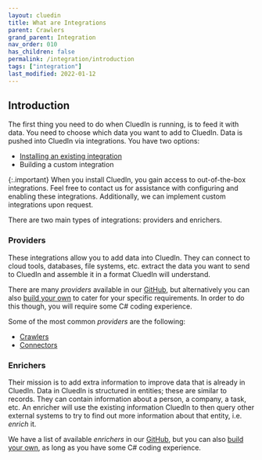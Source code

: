 ```yaml
---
layout: cluedin
title: What are Integrations
parent: Crawlers
grand_parent: Integration
nav_order: 010
has_children: false
permalink: /integration/introduction
tags: ["integration"]
last_modified: 2022-01-12
---
```


## Introduction

The first thing you need to do when CluedIn is running, is to feed it with data. You need to choose which data you want to add to CluedIn. Data is pushed into CluedIn via integrations. You have two options:

- [Installing an existing integration](./install-integrations)
- Building a custom integration

{:.important}
When you install CluedIn, you gain access to out-of-the-box integrations. Feel free to contact us for assistance with configuring and enabling these integrations. Additionally, we can implement custom integrations upon request.

There are two main types of integrations: providers and enrichers.

### Providers

These integrations allow you to add data into CluedIn. They can connect to cloud tools, databases, file systems, etc. extract the data you want to send to CluedIn and assemble it in a format CluedIn will understand.

There are many *providers* available in our [GitHub](https://github.com/CluedIn-io), but alternatively you can also [build your own](./build-integration) to cater for your specific requirements. In order to do this though, you will require some C# coding experience.

Some of the most common *providers* are the following:
* [Crawlers](https://github.com/CluedIn-io?q=crawl&type=public)
* [Connectors](https://github.com/CluedIn-io?q=connect&type=public)

### Enrichers

Their mission is to add extra information to improve data that is already in CluedIn. Data in CluedIn is structured in entities; these are similar to records. They can contain information about a person, a company, a task, etc. An enricher will use the existing information CluedIn to then query other external systems to try to find out more information about that entity, i.e. *enrich* it.

We have a list of available *enrichers* in our [GitHub](https://github.com/CluedIn-io?q=enricher&type=public), but you can also [build your own](/preparation/enricher/build-custom-enricher), as long as you have some C# coding experience. 

